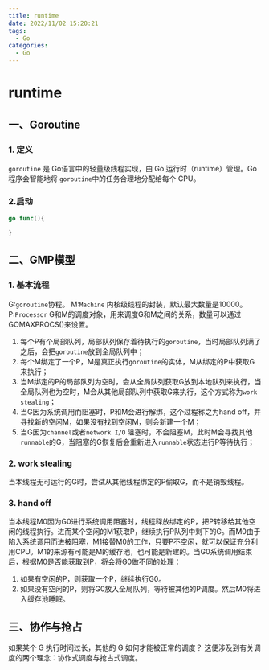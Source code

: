 ```yaml
---
title: runtime
date: 2022/11/02 15:20:21
tags:
  - Go
categories:
  - Go
---
```




# runtime

<!-- more -->

## 一、Goroutine

### 1. 定义

`goroutine` 是 Go语言中的轻量级线程实现，由 Go 运行时（runtime）管理。Go 程序会智能地将 `goroutine`中的任务合理地分配给每个 CPU。

### 2.启动

```go
go func(){

}
```



## 二、GMP模型

### 1. 基本流程

G:`goroutine`协程。
M:`Machine` 内核级线程的封装，默认最大数量是10000。
P:`Processor` G和M的调度对象，用来调度G和M之间的关系，数量可以通过GOMAXPROCS()来设置。

1. 每个P有个局部队列，局部队列保存着待执行的`goroutine`，当时局部队列满了之后，会把`goroutine`放到全局队列中；
2. 每个M绑定了一个P，M是真正执行`goroutine`的实体，M从绑定的P中获取G来执行；  
3. 当M绑定的P的局部队列为空时，会从全局队列获取G放到本地队列来执行，当全局队列也为空时，M会从其他局部队列中获取G来执行，这个方式称为`work stealing`；  
4. 当G因为系统调用而阻塞时，P和M会进行解绑，这个过程称之为hand off，并寻找新的空闲M，如果没有找到空闲M，则会新建一个M；  
5. 当G因为`channel`或者`network I/O` 阻塞时，不会阻塞M，此时M会寻找其他`runnable`的G，当阻塞的G恢复后会重新进入`runnable`状态进行P等待执行；  

### 2. work stealing

当本线程无可运行的G时，尝试从其他线程绑定的P偷取G，而不是销毁线程。

### 3. hand off

当本线程M0因为G0进行系统调用阻塞时，线程释放绑定的P，把P转移给其他空闲的线程执行。进而某个空闲的M1获取P，继续执行P队列中剩下的G。而M0由于陷入系统调用而进被阻塞，M1接替M0的工作，只要P不空闲，就可以保证充分利用CPU。M1的来源有可能是M的缓存池，也可能是新建的。当G0系统调用结束后，根据M0是否能获取到P，将会将G0做不同的处理：

1. 如果有空闲的P，则获取一个P，继续执行G0。
2. 如果没有空闲的P，则将G0放入全局队列，等待被其他的P调度。然后M0将进入缓存池睡眠。

## 三、协作与抢占

如果某个 G 执行时间过长，其他的 G 如何才能被正常的调度？ 这便涉及到有关调度的两个理念：协作式调度与抢占式调度。

#### 
